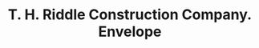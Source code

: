 ---
doi: 10.7916/D8HX2QPD
date_other: '1901'
date_other_textual: '1901'
form: printed ephemera
genre:
- Envelopes
name:
- T. H. Riddle Construction Company
object_in_context_url: https://biggert.cul.columbia.edu/items/view/ave_biggert_00808
subject_hierarchical_geographic:
- New Brunswick, New Jersey, United States
subject_name:
- T. H. Riddle Construction Company
title: T. H. Riddle Construction Company. Envelope
sort_title: T. H. Riddle Construction Company. Envelope
call_number: ave_biggert_00808
coordinates:
- 40.486678,-74.444414
pid: ave_biggert_00808
identifiers: ave_biggert_00808
thumbnail: https://derivativo-2.library.columbia.edu/iiif/2/ldpd:345346/full/!256,256/0/native.jpg
permalink: "/items/ave_biggert_00808/"
layout: iiif-image-page
---